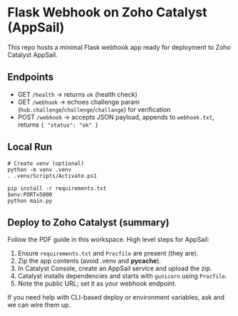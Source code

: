 # Flask Webhook on Zoho Catalyst (AppSail)

This repo hosts a minimal Flask webhook app ready for deployment to Zoho Catalyst AppSail.

## Endpoints
- GET `/health` -> returns `ok` (health check)
- GET `/webhook` -> echoes challenge param (`hub.challenge`/`challenge`/`challange`) for verification
- POST `/webhook` -> accepts JSON payload, appends to `webhook.txt`, returns `{ "status": "ok" }`

## Local Run

```pwsh
# Create venv (optional)
python -m venv .venv
. .venv/Scripts/Activate.ps1

pip install -r requirements.txt
$env:PORT=5000
python main.py
```

## Deploy to Zoho Catalyst (summary)

Follow the PDF guide in this workspace. High level steps for AppSail:

1. Ensure `requirements.txt` and `Procfile` are present (they are).
2. Zip the app contents (avoid .venv and __pycache__).
3. In Catalyst Console, create an AppSail service and upload the zip.
4. Catalyst installs dependencies and starts with `gunicorn` using `Procfile`.
5. Note the public URL; set it as your webhook endpoint.

If you need help with CLI-based deploy or environment variables, ask and we can wire them up.
